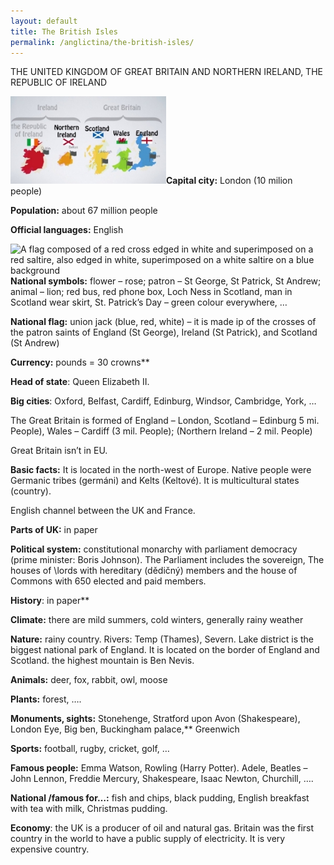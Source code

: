 ```yaml
---
layout: default
title: The British Isles
permalink: /anglictina/the-british-isles/
---
```


THE UNITED KINGDOM OF GREAT BRITAIN AND NORTHERN IRELAND, THE REPUBLIC OF IRELAND

![Studying English: the British Isles - YouTube](/assets/Aspose.Words.96a7ae81-b4a5-4012-85e6-ff150687d08d.001.jpeg)**Capital city:** London (10 milion people)

**Population:** about 67 million people

**Official languages:** English

![A flag composed of a red cross edged in white and superimposed on a red saltire, also edged in white, superimposed on a white saltire on a blue background](/assets/Aspose.Words.96a7ae81-b4a5-4012-85e6-ff150687d08d.002.png)**National symbols:** flower – rose; patron – St George, St Patrick, St Andrew; animal – lion; red bus, red phone box, Loch Ness in Scotland, man in Scotland wear skirt, St. Patrick’s Day – green colour everywhere, …

**National flag:** union jack (blue, red, white) – it is made ip of the crosses of the patron saints of England (St George), Ireland (St Patrick), and Scotland (St Andrew)

**Currency:** pounds = 30 crowns** 

**Head of state**: Queen Elizabeth II. 

**Big cities**: Oxford, Belfast, Cardiff, Edinburg, Windsor, Cambridge, York, …

The Great Britain is formed of England – London, Scotland – Edinburg 5 mi. People), Wales – Cardiff (3 mil. People); (Northern Ireland – 2 mil. People)

Great Britain isn’t in EU.

**Basic facts:** It is located in the north-west of Europe. Native people were Germanic tribes (germáni) and Kelts (Keltové). It is multicultural states (country). 

English channel between the UK and France. 

**Parts of UK:** in paper

**Political system:** constitutional monarchy with parliament democracy (prime minister: Boris Johnson). The Parliament includes the sovereign, The houses of \lords with hereditary (dědičný) members and the house of Commons with 650 elected and paid members. 

**History**: in paper** 

**Climate:** there are mild summers, cold winters, generally rainy weather

**Nature:** rainy country. Rivers: Temp (Thames), Severn. Lake district is the biggest national park of England. It is located on the border of England and Scotland. the highest mountain is Ben Nevis. 

**Animals:** deer, fox, rabbit, owl, moose

**Plants:** forest, ….

**Monuments, sights:** Stonehenge, Stratford upon Avon (Shakespeare), London Eye, Big ben, Buckingham palace,** Greenwich 

**Sports:** football, rugby, cricket, golf, …

**Famous people:** Emma Watson, Rowling (Harry Potter). Adele, Beatles – John Lennon, Freddie Mercury, Shakespeare, Isaac Newton, Churchill, ….

**National /famous for…:** fish and chips, black pudding, English breakfast with tea with milk, Christmas pudding. 

**Economy**: the UK is a producer of oil and natural gas. Britain was the first country in the world to have a public supply of electricity. It is very expensive country. 
